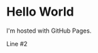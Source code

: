 <!DOCTYPE html>
<html>
    <head>
        <meta charset="UTF-8">
    </head>
<body>
<h1>Hello World</h1>
<p>I'm hosted with GitHub Pages.</p>
    <p>Line #2</p>

</body>
</html>
